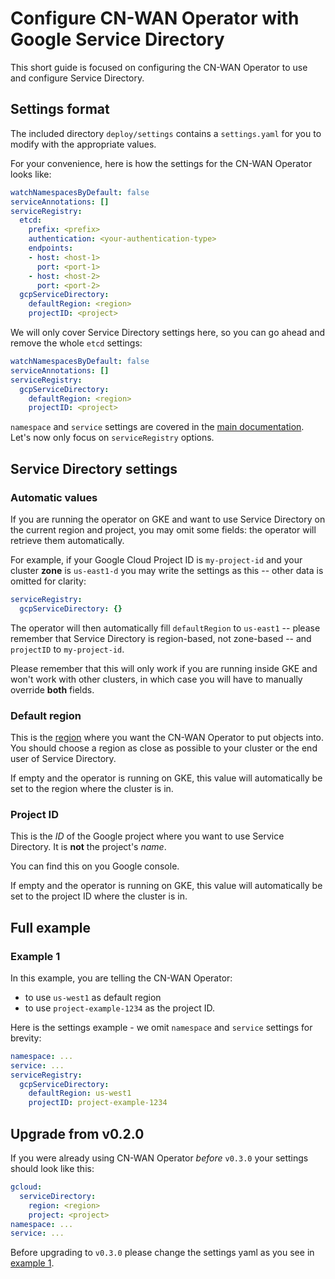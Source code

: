 # Configure CN-WAN Operator with Google Service Directory

This short guide is focused on configuring the CN-WAN Operator to use and configure Service Directory.

## Settings format

The included directory `deploy/settings` contains a `settings.yaml` for you to modify with the appropriate values.

For your convenience, here is how the settings for the CN-WAN Operator looks like:

```yaml
watchNamespacesByDefault: false
serviceAnnotations: []
serviceRegistry:
  etcd:
    prefix: <prefix>
    authentication: <your-authentication-type>
    endpoints:
    - host: <host-1>
      port: <port-1>
    - host: <host-2>
      port: <port-2>
  gcpServiceDirectory:
    defaultRegion: <region>
    projectID: <project>
```

We will only cover Service Directory settings here, so you can go ahead and remove the whole `etcd` settings:

```yaml
watchNamespacesByDefault: false
serviceAnnotations: []
serviceRegistry:
  gcpServiceDirectory:
    defaultRegion: <region>
    projectID: <project>
```

`namespace` and `service` settings are covered in the [main documentation](../configuration.md). Let's now only focus on `serviceRegistry` options.

## Service Directory settings

### Automatic values

If you are running the operator on GKE and want to use Service Directory on the current region and project, you may omit some fields: the operator will retrieve them automatically.

For example, if your Google Cloud Project ID is `my-project-id` and your cluster **zone** is `us-east1-d` you may write the settings as this -- other data is omitted for clarity:

```yaml
serviceRegistry:
  gcpServiceDirectory: {}
```

The operator will then automatically fill `defaultRegion` to `us-east1` -- please remember that Service Directory is region-based, not zone-based -- and `projectID` to `my-project-id`.

Please remember that this will only work if you are running inside GKE and won't work with other clusters, in which case you will have to manually override **both** fields.

### Default region

This is the [region](https://cloud.google.com/compute/docs/regions-zones) where you want the CN-WAN Operator to put objects into. You should choose a region as close as possible to your cluster or the end user of Service Directory.

If empty and the operator is running on GKE, this value will automatically be set to the region where the cluster is in.

### Project ID

This is the *ID* of the Google project where you want to use Service Directory. It is **not** the project's *name*.

You can find this on you Google console.

If empty and the operator is running on GKE, this value will automatically be set to the project ID where the cluster is in.

## Full example

### Example 1

In this example, you are telling the CN-WAN Operator:

* to use `us-west1` as default region
* to use `project-example-1234` as the project ID.

Here is the settings example - we omit `namespace` and `service` settings for brevity:

```yaml
namespace: ...
service: ...
serviceRegistry:
  gcpServiceDirectory:
    defaultRegion: us-west1
    projectID: project-example-1234
```

## Upgrade from v0.2.0

If you were already using CN-WAN Operator *before* `v0.3.0` your settings should look like this:

```yaml
gcloud:
  serviceDirectory:
    region: <region>
    project: <project>
namespace: ...
service: ...
```

Before upgrading to `v0.3.0` please change the settings yaml as you see in [example 1](#example-1).
